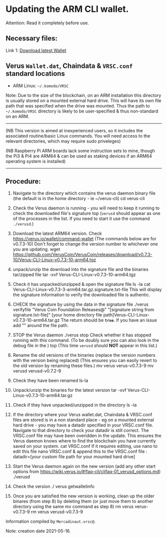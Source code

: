 # Updating the ARM CLI wallet.

Attention: Read it completely before use.

## Necessary files:

Link 1: [Download latest Wallet](https://verus.io/wallet)

## Verus `Wallet.dat`, Chaindata & `VRSC.conf` standard locations
 * ARM Linux:		`~/.komodo/VRSC`

Note: Due to the size of the blockchain, on an ARM installation this directory is usually stored on a mounted external hard drive.
This will have its own file path that was specified when the drive was mounted.
Thus the path to `~/.komodo/VRSC` directory is likely to be user-specified & thus non-standard on an ARM.

---

(NB This version is aimed at inexperienced users, so it includes the associated routine/basic Linux commands.
You will need access to the relevant directories, which may require sudo priveleges)

(NB Raspberry Pi ARM boards lack some instruction sets to mine, though the Pi3 & Pi4 are ARM64 & can be used as staking devices if an ARM64 operating system is installed)

---

## Procedure:

1. Navigate to the directory which contains the verus daemon binary file (the default is in the home directory - ie ~/verus-cli)
        cd verus-cli
2. Check the Verus daemon is running - you will need to keep it running to check the downloaded file's signature
        top
    (`verusd` should appear as one of the processes in the list. If you need to start it use the command `./verusd`.)
3. Download the latest ARM64 version. Check https://verus.io/wallet/command-wallet
    (The commands below are for v0.7.3-10) Don't forget to change the version number to whichever one you are updating.
        wget https://github.com/VerusCoin/VerusCoin/releases/download/v0.7.3-10/Verus-CLI-Linux-v0.7.3-10-arm64.tgz
4. unpack/unzip the download into the signature file and the binaries tar/zipped file
        tar -xvf Verus-CLI-Linux-v0.7.3-10-arm64.tgz
5. Check it has unpacked/unzipped & open the signature file
        ls -la
        cat Verus-CLI-Linux-v0.7.3-3-arm64.tar.gz.signature.txt-file
    This will display the signature information to verify the downloaded file is authentic.

6. CHECK the signature by using the data in the signature file
        ./verus verifyfile "Verus Coin Foundation Releases@" "[signature string from signature.txt-file]" [your home directory file path]Verus-CLI-Linux-v0.7.3-10-arm64.tar.gz
    The return should be **`true`**. If you have an issue add "" around the file path.

7. STOP the Verus daemon
        ./verus stop
    Check whether it has stopped running with this command. (To be doubly sure you can also look in the debug file in the )
        top
    (This time `verusd` should **NOT** appear in this list.)
8. Rename the old versions of the binaries (replace the version numbers with the version being replaced)
    (This ensures you can easily revert to the old version by renaming these files.)
        mv verus verus-v0.7.3-9
        mv verusd verusd-v0.7.2-9
9. Check they have been renamed
        ls-la
10. Unpack/unzip the binaries for the latest version
        tar -xvf Verus-CLI-Linux-v0.7.3-10-arm64.tar.gz
11. Check if they have unpacked/unzipped in the directory
        ls -la
12. If the directory where your Verus wallet.dat, Chaindata & VRSC.conf files are stored is in a non standard place - eg on a mounted external hard drive - you may have a datadir specified in your VRSC.conf file.
    Navigate to that directory to check your datadir is still correct. The VRSC.conf file may have been overidden in the update. This ensures the Verus daemon knows where to find the blockchain you have currently saved on your system.
        cat VRSC.conf
    If it requires editing, use nano to edit this file
        nano VRSC.conf
    & append this to the VRSC.conf file :   
        datadir=[your custom file path for your mounted hard drive]
13. Start the Verus daemon again on the new version (add any other start options from https://wiki.verus.io/#!faq-cli/clifaq-01_verusd_options.md)
        ./verusd
14. Check the version
        ./ verus getwalletinfo
15. Once you are satisfied the new version is working, clean up the older binares (from step 8) by deleting them (or just move them to another directory using the same mv command as step 8)
        rm verus verus-v0.7.3-9
        rm verus verusd-v0.7.3-9

Information compiled by `Mercadinaut.vrsc@`.

Note: creation date 2021-05-16.
